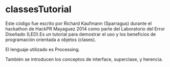 classesTutorial
===============


Este código fue escrito por Richard Kaufmann (Sparragus) durante el hackathon de HackPR Mayaguez 2014 
como parte del Laboratorio del Error Diseñado (LED).Es un tutorial para demostrar el uso y los beneficios 
de programación orientada a objetos (clases). 

El lenguaje utilizado es Processing.

También se introducen los conceptos de interface, superclase, y herencia.
